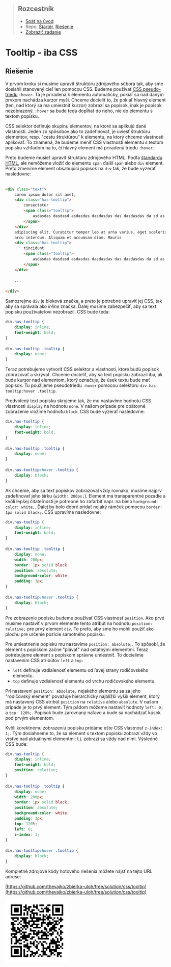 <div class="hidden">

> ## Rozcestník
> - [Späť na úvod](../../README.md)
> - Repo: [Štartér](/../../tree/main/css/tooltip), [Riešenie](/../../tree/solution/css/tooltip).
> - [Zobraziť zadanie](zadanie.md)

# Tooltip - iba CSS

</div>

## Riešenie

V prvom kroku si musíme upraviť štruktúru zdrojového súbora tak, aby sme dosiahli stanovený cieľ len pomocou CSS. Budeme používať [CSS pseudo-triedu](https://www.w3schools.com/css/css_pseudo_classes.asp) `:hover`. Tá je priradená k elementu automaticky, pokiaľ sa nad daným prvkom nachádza kurzor myši. Chceme docieliť to, že pokiaľ hlavný element (ten, nad ktorý sa ma umiestniť kurzor) zobrazí sa popisok, inak je popisok nezobrazený. `:hover` sa bude teda dopĺňať do neho, nie do elementu s textom popisku.

CSS selektor definuje skupinu elementov, na ktoré sa aplikujú dané vlastnosti. Jeden zo spôsobov ako to zadefinovať, je uviesť štruktúru elementov, resp. "cestu štruktúrou" k elementu, na ktorý chceme vlastnosti aplikovať. To znamená, že budeme meniť CSS vlastnosti elementu s textom popisku vzhľadom na to, či hlavný element má priradenú triedu `:hover`.

Preto budeme musieť upraviť štruktúru zdrojového HTML. Podľa [štandardu HTML](https://html.spec.whatwg.org/multipage/text-level-semantics.html#the-span-element), ale nemôžeme vložiť do elementu `span` ďalší `span` alebo `div` element. Preto zmeníme element obsahujúci popisok na `div` tak, že bude vyzerať nasledovne:

```HTML

<div class="text">
    Lorem ipsum dolor sit amet,
    <div class="has-tooltip">
        consectetur
        <span class="tooltip">
            asdasdas dasdasd asdasdas dasdasdas das dasdasdas da sd as da sd as d
        </span>
    </div>
    adipiscing elit. Curabitur tempor leo at urna varius, eget scelerisque
    arcu interdum. Aliquam et accumsan diam. Mauris
    <div class="has-tooltip">
        tincidunt
        <span class="tooltip">
            asdasdas dasdasd asdasdas dasdasdas das dasdasdas da sd as da sd as d
        </span>
    </div>

    ...

</div>
```

Samozrejme `div` je bloková značka, a preto je potrebné upraviť jej CSS, tak aby sa správala ako *inline* značka. Ďalej musíme zabezpečiť, aby sa text popisku používateľovi nezobrazil. CSS bude teda:

```css
div.has-tooltip {
    display: inline;
    font-weight: bold;
}

div.has-tooltip .tooltip {
    display: none;
}
```

Teraz potrebujeme vytvoriť CSS selektor a vlastnosti, ktoré budú popisok zobrazovať a skrývať. Chceme docieliť, aby sa text popisku zobrazil iba, ak bude kurzor nad elementom, ktorý označuje, že úsek textu bude mať popisok. Tu použijeme pseudotriedu `:hover` pomocou selektoru `div.has-tooltip:hover .tooltip`.

Predvolený text popisku skryjeme tak, že mu nastavíme hodnotu CSS vlastnosti `display` na hodnotu `none`. V našom prípade pre opätovné zobrazenie vložíme hodnotu `block`. CSS bude vyzerať nasledovne:

```css
div.has-tooltip {
    display: inline;
    font-weight: bold;
}

div.has-tooltip .tooltip {
    display: none;
}

div.has-tooltip:hover .tooltip {
    display: block;
}
```

Ak chceme, aby sa text popiskov zobrazoval vždy rovnako, musíme najprv zadefinovať jeho šírku (`width: 200px;`). Element má transparentné pozadie a kvôli lepšej čitateľnosti je potrebné ho zafarbiť napr. na bielo `background-color: white;`. Ďalej by bolo dobré pridať nejaký rámček pomocou `border: 1px solid black;`. CSS upravíme nasledovne:

```css
div.has-tooltip {
    display: inline;
    font-weight: bold;
}

div.has-tooltip .tooltip {
    display: none;
    width: 200px;
    border: 1px solid black;
    position: absolute;
    background-color: white;
    padding: 3px;
}

div.has-tooltip:hover .tooltip {
    display: block;
}
```

Pre zobrazenie popisku budeme používať CSS vlastnosť `position`. Ako prvé musíme nastaviť v prvom elemente tento atribút na hodnotu `position: relative;` pre prvý element `div`. To preto, aby sme ho mohli použiť ako plochu pre určenie pozície samotného popisku.

Pre umiestnenie popisku mu nastavíme `position: absolute;`. To spôsobí, že element s popiskom začne "plávať" nad ostatnými elementmi. Teraz potrebujeme element s popiskom správne umiestniť. To docielime nastavením CSS atribútov `left` a `top`:

- `left` definuje vzdialenosť elementu od ľavej strany rodičovského elementu. 
- `top` definuje vzdialenosť elementu od vrchu rodičovského elementu.

Pri nastavení `position: absolute;` nejakého elementu sa za jeho "rodičovský element" považuje hierarchicky najbližší vyšší element, ktorý má nastavený CSS atribút `position` na `relative` alebo `absolute`. V našom prípade je to prvý element. Tým pádom môžeme nastaviť hodnoty `left: 0;` a `top: 120%;`. Popisok bude zarovnaný naľavo a bude sa nachádzať kúsok pod prvým elementom.

Kvôli korektnému zobrazeniu popisku pridáme ešte CSS vlastnosť `z-index: 1;`. Tým dosiahneme to, že sa element s textom popisku zobrazí vždy vo vrstve nad aktuálnymi elementmi; t.j. zobrazí sa vždy nad nimi. Výsledné CSS bude:

```css
div.has-tooltip {
    display: inline;
    font-weight: bold;
    position: relative;
}

div.has-tooltip .tooltip {
    display: none;
    width: 200px;
    border: 1px solid black;
    position: absolute;
    background-color: white;
    padding: 3px;
    top: 120%;
    left: 0;
    z-index: 1;
}

div.has-tooltip:hover .tooltip {
    display: block;
}
```

<div class="solution">

Kompletné zdrojové kódy hotového riešenia môžete nájsť na tejto URL adrese:

[https://github.com/thevajko/zbierka-uloh/tree/solution/css/tooltip](https://github.com/thevajko/zbierka-uloh/tree/solution/css/tooltip)

![URL adresa hotového riešenia](images_tooltip-css/qr-tooltip-css.png)
</div>